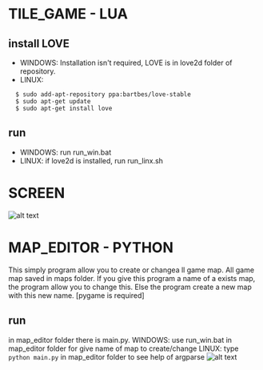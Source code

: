 # TILE_GAME - LUA

## install LOVE
- WINDOWS:
 Installation isn't required, LOVE is in love2d folder of repository.
- LINUX:
```
  $ sudo add-apt-repository ppa:bartbes/love-stable
  $ sudo apt-get update
  $ sudo apt-get install love
 ```
## run 
- WINDOWS:
  run run_win.bat
- LINUX:
  if love2d is installed, run run_linx.sh

# SCREEN
![alt text](https://github.com/paoli7612/TileGame-Lua/blob/master/doc/img/003.png)

# MAP_EDITOR - PYTHON
This simply program allow you to create or changea ll game map. All game map saved in maps folder. If you give this program a name of a exists map, the program allow you to change this. Else the program create a new map with this new name. [pygame is required]
## run
in map_editor folder there is main.py.
WINDOWS: use run_win.bat in map_editor folder for give name of map to create/change
LINUX: type `python main.py` in map_editor folder to see help of argparse
![alt text](https://github.com/paoli7612/TileGame-Lua/blob/master/doc/img/004.png)
